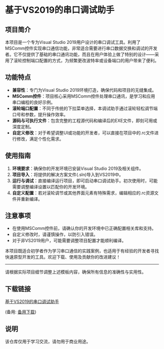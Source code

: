 # 基于VS2019的串口调试助手

## 项目简介

本项目是一个专为Visual Studio 2019用户设计的串口调试工具。利用了MSComm控件实现串口通信功能，非常适合需要进行串口数据交换和调试的开发者。它不仅提供了基础的串口通讯功能，而且在用户体验上做了特别的设计——采用了滚轮控制端口配置的方式，为频繁更改波特率或设备端口的用户带来了便利。

## 功能特点

- **兼容性**：专门为Visual Studio 2019环境打造，确保代码和项目的无缝集成。
- **MSComm控件**：项目核心采用MSComm控件处理串口通讯，是学习和应用串口编程的良好示例。
- **滚轮端口配置**：不同于传统的下拉菜单选择，本调试助手通过滚轮轻松调节端口号和参数，提升操作效率。
- **源码与可执行文件**：包含完整的工程源代码和编译后的EXE文件，即刻可用或深度定制。
- **自定义修改**：对于希望调整UI或功能的开发者，可以直接在项目中的.rc文件进行修改，满足个性化需求。

## 使用指南

1. **环境要求**：确保你的开发环境已安装Visual Studio 2019及相关组件。
2. **项目导入**：将提供的解决方案文件(.sln)导入到VS2019中。
3. **运行与调试**：直接编译运行项目，即可启动串口调试助手。初次使用时，可能需要调整编译设置以匹配你的开发环境。
4. **自定义配置**：若对滚轮调节或其他界面元素有特殊需求，编辑相应的.rc资源文件并重新编译。

## 注意事项

- 在使用MSComm控件前，请确认你的开发环境中已正确配置相关库和支持。
- 自定义修改时，请谨慎操作，以防引入错误。
- 对于非VS2019用户，可能需要调整项目配置才能顺利编译。

本项目既适合初学者作为学习串口通信的实践案例，也适用于有经验的开发者寻找快速原型开发的工具。欢迎下载、使用及贡献你的改进建议！

---

请根据实际项目细节调整上述模板内容，确保所有信息的准确性与实用性。

## 下载链接
[基于VS2019的串口调试助手](https://pan.quark.cn/s/67b86a204079) 

(备用: [备用下载](https://pan.baidu.com/s/1ICL2XI27781tvZ27H1_Vdg?pwd=1234))

## 说明

该仓库仅用于学习交流，请勿用于商业用途。
